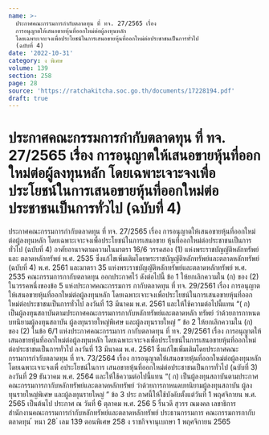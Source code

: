 ```yaml
---
name: >-
  ประกาศคณะกรรมการกำกับตลาดทุน ที่ ทจ. 27/2565 เรื่อง
  การอนุญาตให้เสนอขายหุ้นที่ออกใหม่ต่อผู้ลงทุนหลัก
  โดยเฉพาะเจาะจงเพื่อประโยชน์ในการเสนอขายหุ้นที่ออกใหม่ต่อประชาชนเป็นการทั่วไป
  (ฉบับที่ 4)
date: '2022-10-31'
category: ง พิเศษ
volume: 139
section: 258
page: 28
source: 'https://ratchakitcha.soc.go.th/documents/17228194.pdf'
draft: true
---
```


# ประกาศคณะกรรมการกำกับตลาดทุน ที่ ทจ. 27/2565 เรื่อง การอนุญาตให้เสนอขายหุ้นที่ออกใหม่ต่อผู้ลงทุนหลัก โดยเฉพาะเจาะจงเพื่อประโยชน์ในการเสนอขายหุ้นที่ออกใหม่ต่อประชาชนเป็นการทั่วไป (ฉบับที่ 4)

ประกาศคณะกรรมการกำกับตลาดทุน ที่ ทจ. 27/2565 เรื่อง การอนุญาตให้เสนอขายหุ้นที่ออกใหม่ต่อผู้ลงทุนหลัก โดยเฉพาะเจาะจงเพื่อประโยชน์ในการเสนอขาย หุ้นที่ออกใหม่ต่อประชาชนเป็นการทั่วไป (ฉบับที่ 4) อาศัยอานาจตามความในมาตรา 16/6 วรรคสอง (1) แห่งพระราชบัญญัติหลักทรัพย์และ ตลาดหลักทรัพย์ พ.ศ. 2535 ซึ่งแก้ไขเพิ่มเติมโดยพระราชบัญญัติหลักทรัพย์และตลาดหลักทรัพย์ (ฉบับที่ 4) พ.ศ. 2561 และมาตรา 35 แห่งพระราชบัญญัติหลักทรัพย์และตลาดหลักทรัพย์ พ.ศ. 2535 คณะกรรมการกากับตลาดทุน ออกประกาศไว้ ดังต่อไปนี้ ข้อ 1 ให้ยกเลิกความใน (ก) ของ (2) ในวรรคหนึ่งของข้อ 5 แห่งประกาศคณะกรรมการ กากับตลาดทุน ที่ ทจ. 29/2561 เรื่อง การอนุญาตให้เสนอขายหุ้นที่ออกใหม่ต่อผู้ลงทุนหลัก โดยเฉพาะเจาะจงเพื่อประโยชน์ในการเสนอขายหุ้นที่ออกใหม่ต่อประชาชนเป็นการทั่วไป ลงวันที่ 13 มีนาคม พ.ศ. 2561 และให้ใช้ความต่อไปนี้แทน “( ก) เป็นผู้ลงทุนสถาบันตามประกาศคณะกรรมการกากับหลักทรัพย์และตลาดหลัก ทรัพย์ ว่าด้วยการกาหนดบทนิยามผู้ลงทุนสถาบัน ผู้ลงทุนรายใหญ่พิเศษ และผู้ลงทุนรายใหญ่ ” ข้อ 2 ให้ยกเลิกความใน (ก) ของ (2) ในข้อ 6/1 แห่งประกาศคณะกรรมการ กากับตลาดทุน ที่ ทจ. 29/2561 เรื่อง การอนุญาตให้เสนอขายหุ้นที่ออกใหม่ต่อผู้ลงทุนหลัก โดยเฉพาะเจาะจงเพื่อประโยชน์ในการเสนอขายหุ้นที่ออกใหม่ต่อประชาชนเป็นการทั่วไป ลงวันที่ 13 มีนาคม พ.ศ. 2561 ซึ่งแก้ไขเพิ่มเติมโดยประกาศคณะกรรมการกำกับตลาดทุน ที่ ทจ. 73/2564 เรื่อง การอนุญาตให้เสนอขายหุ้นที่ออกใหม่ต่อผู้ลงทุนหลักโดยเฉพาะเจาะจงเพื่ อประโยชน์ในการ เสนอขายหุ้นที่ออกใหม่ต่อประชาชนเป็นการทั่วไป (ฉบับที่ 3) ลงวันที่ 29 ธันวาคม พ.ศ. 2564 และให้ใช้ความต่อไปนี้แทน “( ก) เป็นผู้ลงทุนสถาบันตามประกาศคณะกรรมการกากับหลักทรัพย์และตลาดหลักทรัพย์ ว่าด้วยการกาหนดบทนิยามผู้ลงทุนสถาบัน ผู้ลง ทุนรายใหญ่พิเศษ และผู้ลงทุนรายใหญ่ ” ข้อ 3 ประ กาศนี้ให้ใช้บังคับตั้งแต่วันที่ 1 พฤศจิกายน พ.ศ. 2565 เป็นต้นไป ประกาศ ณ วันที่ 6 ตุลาคม พ.ศ. 256 5 รื่นวดี สุวรร ณมงคล เลขาธิการ สำนักงานคณะกรรมการกำกับหลักทรัพย์และตลาดหลักทรัพย์ ประธานกรรมการ คณะกรรมการกากับตลาดทุน ้ หนา 28 ่ เลม 139 ตอนพิเศษ 258 ง ราชกิจจานุเบกษา 1 พฤศจิกายน 2565
